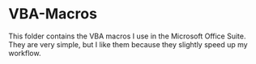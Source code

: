 # VBA-Macros
This folder contains the VBA macros I use in the Microsoft Office Suite. They are very simple, but I like them because they slightly speed up my workflow.
